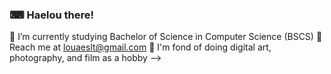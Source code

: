 ### ⌨ Haelou there!

🍃 I’m currently studying Bachelor of Science in Computer Science (BSCS)
📧 Reach me at louaeslt@gmail.com
🌃 I'm fond of doing digital art, photography, and film as a hobby
-->

